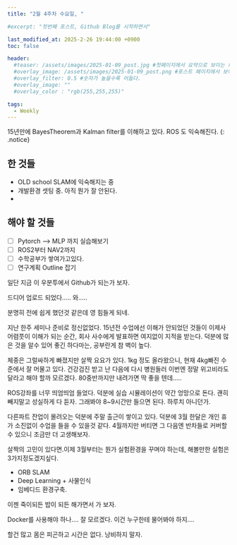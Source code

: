```yaml
---
title: "2월 4주차 수요일, "

#excerpt: "첫번째 포스트, Github Blog를 시작하면서"

last_modified_at: 2025-2-26 19:44:00 +0900
toc: false

header:
  #teaser: /assets/images/2025-01-09_post.jpg #첫페이지에서 요약으로 보이는 페이지.
  #overlay_image: /assets/images/2025-01-09_post.png #포스트 페이지에서 보이는 이미지
  #overlay_filter: 0.5 #숫자가 높을수록 어둡다.
  #overlay_image: ""
  #overlay_color : "rgb(255,255,255)"

tags:
  - Weekly  
---
```


15년만에 BayesTheorem과 Kalman filter를 이해하고 있다. ROS 도 익숙해진다. 
{: .notice}

## 한 것들 
  - OLD school SLAM에 익숙해지는 중
  - 개발환경 셋팅 중. 아직 뭔가 잘 안된다. 
  - 

## 해야 할 것들
  - [ ] Pytorch --> MLP 까지 실습해보기
  - [ ] ROS2부터 NAV2까지 
  - [ ] 수학공부가 쌓여가고있다. 
  - [ ] 연구계획 Outline 잡기

일단 지금 이 우분투에서 Github가 되는가 보자. 

드디어 업로드 되었다..... 와.....

분명히 전에 쉽게 했던것 같은데 영 힘들게 되네. 

지난 한주 세미나 준비로 정신없었다. 
15년전 수업에선 이해가 안되었던 것들이 이제사 어렴풋이 이해가 되는 순간, 
회사 사수에게 발표하면 여지없이 지적을 받는다. 덕분에 많은 것을 알수 있어 좋긴 하다마는, 공부란게 참 벽이 높다. 

체중은 그럴싸하게 빠졌지만 살짝 요요가 있다. 1kg 정도 올라왔으니, 현재 4kg빠진 수준에서 잘 머물고 있다. 
건강검진 받고 난 다음에 다시 병원들러 이번엔 정말 위고비라도 달라고 해야 할까 모르겠다. 
80중반까지만 내려가면 딱 좋을 텐데.....

ROS강좌를 너무 띄엄띄엄 들었다. 
덕분에 실습 시뮬레이션이 약간 엉망으로 돈다. 
괜히 빼지말고 성실하게 다 듣자. 그래봐야 8~9시간만 들으면 된다. 하루치 아니던가. 

다른파트 잔업이 몰려오는 덕분에 주말 출근이 쌓이고 있다. 덕분에 3월 한달은 개인 휴가 소진없이 수업을 들을 수 있을것 같다. 
4월까지만 버티면 그 다음엔 반차들로 커버할 수 있으니 조금만 더 고생해보자.

살짝의 고민이 있다면.이제 3월부터는 뭔가 실험환경을 꾸며야 하는데, 해볼만한 실험은 3가지정도겠지싶다. 
  - ORB SLAM
  - Deep Learning + 사물인식
  - 임베디드 환경구축.

이젠 죽이되든 밥이 되든 해가면서 가 보자. 

Docker를 사용해야 하나.... 잘 모르겠다. 이건 누구한테 물어봐야 하지....

할건 많고 몸은 피곤하고 시간은 없다. 낭비하지 말자. 

